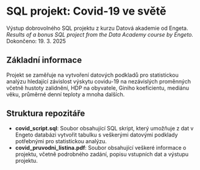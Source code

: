 # SQL projekt: Covid-19 ve světě  
Výstup dobrovolného SQL projektu z kurzu Datová akademie od Engeta.  
_Results of a bonus SQL project from the Data Academy course by Engeto._  
Dokončeno: 19. 3. 2025  
## Základní informace  
Projekt se zaměřuje na vytvoření datových podkladů pro statistickou analýzu hledající závislost výskytu covidu-19 na nezávislých proměnných včetně hustoty zalidnění, HDP na obyvatele, Giniho koeficientu, mediánu věku, průměrné denní teploty a mnoha dalších.
## Struktura repozitáře  
* __covid_script.sql__: Soubor obsahující SQL skript, který umožňuje z dat v Engeto databázi vytvořit tabulku s veškerými datovými podklady potřebnými pro statistickou analýzu.
* __covid_pruvodni_listina.pdf__: Soubor obsahující veškeré informace o projektu, včetně podrobného zadání, popisu vstupních dat a výstupu projektu.
